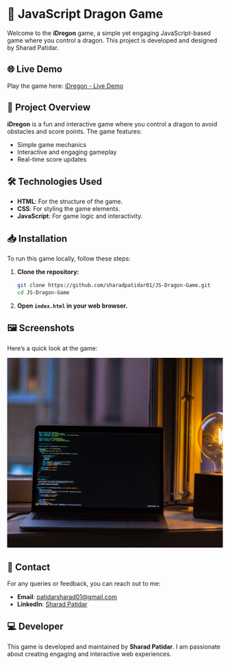 # 🐉 JavaScript Dragon Game

Welcome to the **iDregon** game, a simple yet engaging JavaScript-based game where you control a dragon. This project is developed and designed by Sharad Patidar.

## 🌐 Live Demo

Play the game here: [iDregon - Live Demo](https://sharadpatidar01.github.io/JS-Dragon-Game/)

## 📂 Project Overview

**iDregon** is a fun and interactive game where you control a dragon to avoid obstacles and score points. The game features:

- Simple game mechanics
- Interactive and engaging gameplay
- Real-time score updates

## 🛠️ Technologies Used

- **HTML**: For the structure of the game.
- **CSS**: For styling the game elements.
- **JavaScript**: For game logic and interactivity.

## 📥 Installation

To run this game locally, follow these steps:

1. **Clone the repository:**

   ```bash
   git clone https://github.com/sharadpatidar01/JS-Dragon-Game.git
   cd JS-Dragon-Game
   ```

2. **Open `index.html` in your web browser.**

## 🖼️ Screenshots

Here’s a quick look at the game:

![Game Screenshot](https://github.com/sharadpatidar01/Portfolio/blob/main/assets/img/home.jpg)

## 📧 Contact

For any queries or feedback, you can reach out to me:

- **Email**: [patidarsharad01@gmail.com](mailto:patidarsharad01@gmail.com)
- **LinkedIn**: [Sharad Patidar](https://www.linkedin.com/in/sharadpatidar/)

## 💻 Developer

This game is developed and maintained by **Sharad Patidar**. I am passionate about creating engaging and interactive web experiences.

